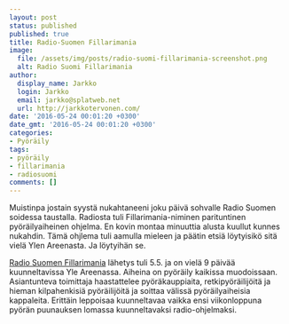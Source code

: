 ```yaml
---
layout: post
status: published
published: true
title: Radio-Suomen Fillarimania
image:
  file: /assets/img/posts/radio-suomi-fillarimania-screenshot.png
  alt: Radio Suomi Fillarimania
author:
  display_name: Jarkko
  login: Jarkko
  email: jarkko@splatweb.net
  url: http://jarkkotervonen.com/
date: '2016-05-24 00:01:20 +0300'
date_gmt: '2016-05-24 00:01:20 +0300'
categories:
- Pyöräily
tags:
- pyöräily
- fillarimania
- radiosuomi
comments: []
---
```

Muistinpa jostain syystä nukahtaneeni joku päivä sohvalle Radio Suomen soidessa taustalla. Radiosta tuli Fillarimania-niminen parituntinen pyöräilyaiheinen ohjelma. En kovin montaa minuuttia alusta kuullut kunnes nukahdin. Tämä ohjlema tuli aamulla mieleen ja päätin etsiä löytyisikö sitä vielä Ylen Areenasta. Ja löytyihän se.

[Radio Suomen Fillarimania](http://areena.yle.fi/1-3382151) lähetys tuli 5.5. ja on vielä 9 päivää kuunneltavissa Yle Areenassa. Aiheina on pyöräily kaikissa muodoissaan. Asiantunteva toimittaja haastattelee pyöräkauppiaita, retkipyöräilijöitä ja hieman kilpahenkisiä pyöräilijöitä ja soittaa välissä pyöräilyaiheisia kappaleita. Erittäin leppoisaa kuunneltavaa vaikka ensi viikonloppuna pyörän puunauksen lomassa kuunneltavaksi radio-ohjelmaksi.
